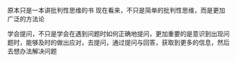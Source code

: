 原本只是一本讲批判性思维的书
现在看来，不只是简单的批判性思维，而是更加广泛的方法论

学会提问，不只是学会在遇到问题时如何正确地提问，更加重要的是意识到出现问题时，能够及时的做出应对，去提问，通过提问与回答，获取到更多的信息，然后去想办法解决问题